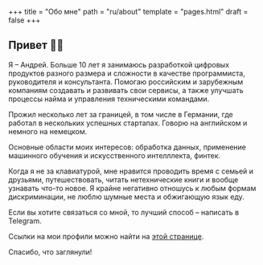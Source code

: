 +++
title = "Обо мне"
path = "ru/about"
template = "pages.html"
draft = false
+++

## Привет 👋🏻

Я – Андрей. Больше 10 лет я занимаюсь разработкой цифровых продуктов разного размера и сложности
в качестве программиста, руководителя и консультанта. Помогаю российским и зарубежным компаниям
создавать и развивать свои сервисы, а также улучшать процессы найма и управления техническими
командами.

Прожил несколько лет за границей, в том числе в Германии, где работал в нескольких успешных стартапах.
Говорю на английском и немного на немецком.

Основные области моих интересов: обработка данных, применение машинного обучения и искусственного
интелллекта, финтек.

Когда я не за клавиатурой, мне нравится проводить время с семьей и друзьями, путешествовать,
читать нетехнические книги и вообще узнавать что-то новое. Я крайне негативно отношусь к любым
формам дискриминации, не люблю шумные места и обжигающую язык еду.

Если вы хотите связаться со мной, то лучший способ – написать в Telegram.

Ссылки на мои профили можно найти на [этой странице](https://akrisanov.com/links).

Спасибо, что заглянули!
